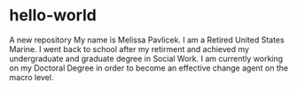# hello-world
A new repository
My name is Melissa Pavlicek. I am a Retired United States Marine. I went back to school after my retirment and achieved my undergraduate and graduate degree in Social Work. I am currently working on my Doctoral Degree in order to become an effective change agent on the macro level.
